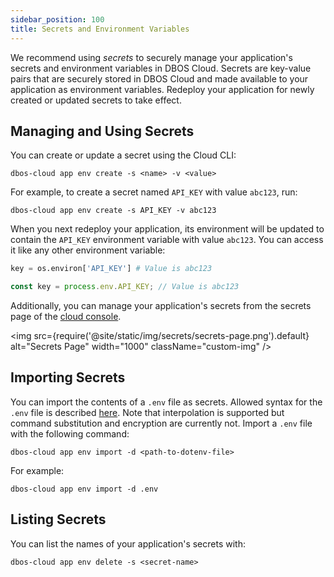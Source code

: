 ```yaml
---
sidebar_position: 100
title: Secrets and Environment Variables
---
```


We recommend using _secrets_ to securely manage your application's secrets and environment variables in DBOS Cloud.
Secrets are key-value pairs that are securely stored in DBOS Cloud and made available to your application as environment variables.
Redeploy your application for newly created or updated secrets to take effect.

## Managing and Using Secrets

You can create or update a secret using the Cloud CLI:

```
dbos-cloud app env create -s <name> -v <value>
```

For example, to create a secret named `API_KEY` with value `abc123`, run:

```
dbos-cloud app env create -s API_KEY -v abc123
```

When you next redeploy your application, its environment will be updated to contain the `API_KEY` environment variable with value `abc123`.
You can access it like any other environment variable:

<Tabs groupId="language">
<TabItem value="python" label="Python">

```python
key = os.environ['API_KEY'] # Value is abc123
```
</TabItem>

<TabItem value="typescript" label="Typescript">

```typescript
const key = process.env.API_KEY; // Value is abc123
```
</TabItem>
</Tabs>

Additionally, you can manage your application's secrets from the secrets page of the [cloud console](https://console.dbos.dev).

<img src={require('@site/static/img/secrets/secrets-page.png').default} alt="Secrets Page" width="1000" className="custom-img" />

## Importing Secrets

You can import the contents of a `.env` file as secrets.
Allowed syntax for the `.env` file is described [here](https://dotenvx.com/docs/env-file). Note that interpolation is supported but command substitution and encryption are currently not.
Import a `.env` file with the following command:

```shell
dbos-cloud app env import -d <path-to-dotenv-file>
```

For example:


```shell
dbos-cloud app env import -d .env
```

## Listing Secrets

You can list the names of your application's secrets with:

```shell
dbos-cloud app env delete -s <secret-name>
```


